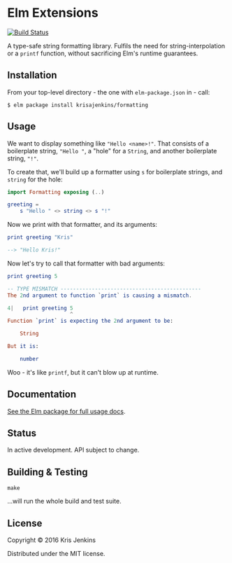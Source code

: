 # Elm Extensions

[![Build Status](https://travis-ci.org/krisajenkins/formatting.svg?branch=master)](https://travis-ci.org/krisajenkins/formatting)

A type-safe string formatting library. Fulfils the need for
string-interpolation or a `printf` function, without sacrificing Elm's
runtime guarantees.

## Installation

From your top-level directory - the one with `elm-package.json` in - call:

```
$ elm package install krisajenkins/formatting
```

## Usage

We want to display something like `"Hello <name>!"`. That consists of
a boilerplate string, `"Hello "`, a "hole" for a `String`,
and another boilerplate string, `"!"`.

To create that, we'll build up a formatter using `s` for boilerplate
strings, and `string` for the hole:

``` elm
import Formatting exposing (..)

greeting =
    s "Hello " <> string <> s "!"
```

Now we print with that formatter, and its arguments:

``` elm
print greeting "Kris"

--> "Hello Kris!"
```

Now let's try to call that formatter with bad arguments:

``` elm
print greeting 5

-- TYPE MISMATCH ---------------------------------------------
The 2nd argument to function `print` is causing a mismatch.

4|   print greeting 5
                    ^
Function `print` is expecting the 2nd argument to be:

    String

But it is:

    number
```

Woo - it's like `printf`, but it can't blow up at runtime.

## Documentation

[See the Elm package for full usage docs](http://package.elm-lang.org/packages/krisajenkins/formatting/latest/Formatting).

## Status

In active development. API subject to change.

## Building & Testing

```
make
```

...will run the whole build and test suite.

## License

Copyright © 2016 Kris Jenkins

Distributed under the MIT license.
